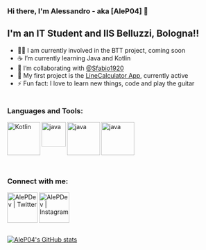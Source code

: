 ### Hi there, I'm Alessandro - aka [AleP04] 👋



## I'm an IT Student and IIS Belluzzi, Bologna!!

- 🏃‍♀️ I am currently involved in the BTT project, coming soon
-  ☕ I’m currently learning Java and Kotlin
- 👯 I’m collaborating with [@Sfabio1920](https://github.com/Sfabio1920)
- 🧮 My first project is the [LineCalculator App](https://github.com/AleP04/LineCalc), currently active
- ⚡ Fun fact: I love to learn new things, code and play the guitar

#

### Languages and Tools:

<img align="left" alt="Kotlin" width="76px" src="https://upload.wikimedia.org/wikipedia/commons/7/74/Kotlin_Icon.png" />

<img align="left" alt="java" width="56px" src="https://user-images.githubusercontent.com/71639745/128352131-f4ed0be7-fbde-493b-838a-35d57d112831.png" />

<img align="left" alt="java" width="76px" src="https://upload.wikimedia.org/wikipedia/commons/thumb/4/4b/Bash_Logo_Colored.svg/1200px-Bash_Logo_Colored.svg.png" />

<img align="left" alt="java" width="76px" src="https://upload.wikimedia.org/wikipedia/commons/a/af/Tux.png" />

<br />

###   ​
###   ​

### Connect with me:

[<img align="left" alt="AlePDev | Twitter" width="70px" src="https://cdn.jsdelivr.net/npm/simple-icons@v3/icons/twitter.svg" />](https://twitter.com/AlePasqui04)
[<img align="left" alt="AlePDev | Instagram" width="70px" src="https://cdn.jsdelivr.net/npm/simple-icons@v3/icons/instagram.svg" />](https://www.instagram.com/pasqui.ale04/)

<br />

###   ​

#



[![AleP04's GitHub stats](https://github-readme-stats.vercel.app/api?username=AleP04&bg_color=30,e96443,904e95&title_color=fff&text_color=fff)](https://github.com/anuraghazra/github-readme-stats)

